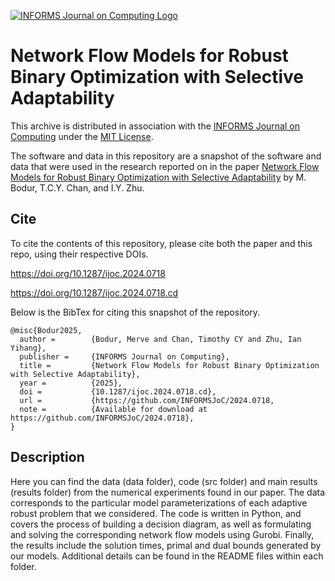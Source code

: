 [![INFORMS Journal on Computing Logo](https://INFORMSJoC.github.io/logos/INFORMS_Journal_on_Computing_Header.jpg)](https://pubsonline.informs.org/journal/ijoc)

# Network Flow Models for Robust Binary Optimization with Selective Adaptability

This archive is distributed in association with the [INFORMS Journal on
Computing](https://pubsonline.informs.org/journal/ijoc) under the [MIT License](LICENSE).

The software and data in this repository are a snapshot of the software and data
that were used in the research reported on in the paper 
[Network Flow Models for Robust Binary Optimization with Selective Adaptability](https://doi.org/10.1287/ijoc.2024.0718) by M. Bodur, T.C.Y. Chan, and I.Y. Zhu. 


## Cite

To cite the contents of this repository, please cite both the paper and this repo, using their respective DOIs.

https://doi.org/10.1287/ijoc.2024.0718

https://doi.org/10.1287/ijoc.2024.0718.cd

Below is the BibTex for citing this snapshot of the repository.

```
@misc{Bodur2025,
  author =        {Bodur, Merve and Chan, Timothy CY and Zhu, Ian Yihang},
  publisher =     {INFORMS Journal on Computing},
  title =         {Network Flow Models for Robust Binary Optimization with Selective Adaptability},
  year =          {2025},
  doi =           {10.1287/ijoc.2024.0718.cd},
  url =           {https://github.com/INFORMSJoC/2024.0718,
  note =          {Available for download at https://github.com/INFORMSJoC/2024.0718},
}  
```

## Description

Here you can find the data (data folder), code (src folder) and main results (results folder) from the numerical experiments found in our paper. The data corresponds to the particular model parameterizations of each adaptive robust problem that we considered. The code is written in Python, and covers the process of building a decision diagram, as well as formulating and solving the corresponding network flow models using Gurobi. Finally, the results include the solution times, primal and dual bounds generated by our models. Additional details can be found in the README files within each folder.
